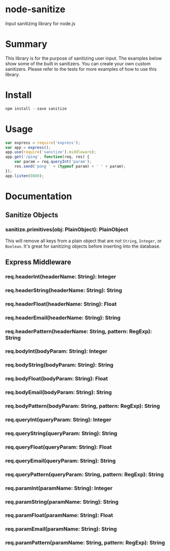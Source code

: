# node-sanitize
Input sanitizing library for node.js

# Summary
This library is for the purpose of sanitizing user input. The examples below show some of the built in sanitizers. You can create your own custom sanitizers. Please refer to the tests for more examples of how to use this library.

# Install

```javascript
npm install --save sanitize
```

# Usage

```javascript
var express = require('express');
var app = express();
app.use(require('sanitize').middleware);
app.get('/ping', function(req, res) {
	var param = req.queryInt('param');
	res.send('pong ' + (typeof param) + ' ' + param);
});
app.listen(8080);
```

# Documentation

## Sanitize Objects

### sanitize.primitives(obj: PlainObject): PlainObject
This will remove all keys from a plain object that are not `String`, `Integer`, or `Boolean`. It's great for sanitizing objects before inserting into the database.

## Express Middleware

### req.headerInt(headerName: String): Integer
### req.headerString(headerName: String): String
### req.headerFloat(headerName: String): Float
### req.headerEmail(headerName: String): String
### req.headerPattern(headerName: String, pattern: RegExp): String

### req.bodyInt(bodyParam: String): Integer
### req.bodyString(bodyParam: String): String
### req.bodyFloat(bodyParam: String): Float
### req.bodyEmail(bodyParam: String): String
### req.bodyPattern(bodyParam: String, pattern: RegExp): String

### req.queryInt(queryParam: String): Integer
### req.queryString(queryParam: String): String
### req.queryFloat(queryParam: String): Float
### req.queryEmail(queryParam: String): String
### req.queryPattern(queryParam: String, pattern: RegExp): String

### req.paramInt(paramName: String): Integer
### req.paramString(paramName: String): String
### req.paramFloat(paramName: String): Float
### req.paramEmail(paramName: String): String
### req.paramPattern(paramName: String, pattern: RegExp): String